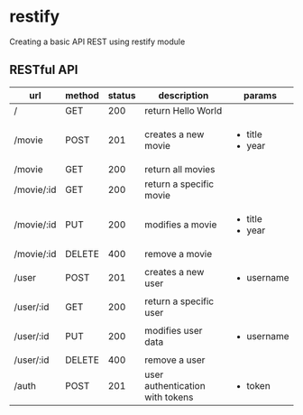 # restify
Creating a basic API REST using restify module

## RESTful API

| url                     | method   | status    | description                     | params             |
| ----------------------- | -------- | --------- |-------------------------------- | ------------------ |
| /                       | GET      | 200       | return Hello World              |                    |
| /movie                  | POST     | 201       | creates a new movie             | <ul><li>title</li><li>year</li></ul> |
| /movie                  | GET      | 200       | return all movies               |                    |
| /movie/:id              | GET      | 200       | return a specific movie         |                    |
| /movie/:id              | PUT      | 200       | modifies a movie                | <ul><li>title</li><li>year</li></ul> |
| /movie/:id              | DELETE   | 400       | remove a movie                  |                    |
| /user                   | POST     | 201       | creates a new user              | <ul><li>username</li></ul> |
| /user/:id               | GET      | 200       | return a specific user          |                    |
| /user/:id               | PUT      | 200       | modifies user data              | <ul><li>username</li></ul> |
| /user/:id               | DELETE   | 400       | remove a user                   |                    |
| /auth                   | POST     | 201       | user authentication with tokens | <ul><li>token</li></ul> |
